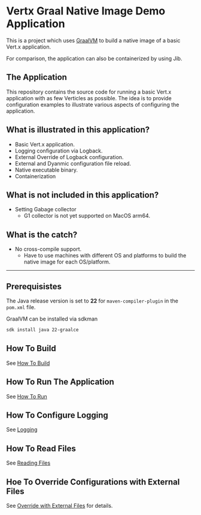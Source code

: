 # Vertx Graal Native Image Demo Application

This is a project which uses [GraalVM](https://www.graalvm.org/) to build a native image of a basic Vert.x application.


For comparison, the application can also be containerized by using Jib.

## The Application

This repository contains the source code for running a basic Vert.x application with as few Verticles as possible.
The idea is to provide configuration examples to illustrate various aspects of configuring the application.


## What is illustrated in this application?

- Basic Vert.x application.
- Logging configuration via Logback.
- External Override of Logback configuration.
- External and Dyanmic configuration file reload.
- Native executable binary.
- Containerization


## What is not included in this application?
- Setting Gabage collector
    - G1 collector is not yet supported on MacOS arm64.


## What is the catch?
- No cross-compile support.
    - Have to use machines with different OS and platforms to  build the native image for each OS/platform.


---


## Prerequisistes

The Java release version is set to **22** for `maven-compiler-plugin` in the `pom.xml` file.

GraalVM can be installed via sdkman

```bash
sdk install java 22-graalce
```



## How To Build

See [How To Build](./docs/build.md)

## How To Run The Application

See [How To Run](./docs/execution.md)

## How To Configure Logging

See [Logging](./docs/logging.md)

## How To Read Files

See [Reading Files](./docs/reading_files.md)

## Hoe To Override Configurations with External Files

See [Override with External Files](./docs/external_files.md) for details.


<br>
